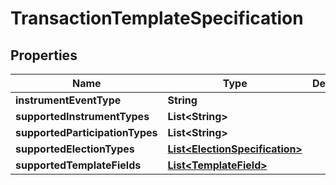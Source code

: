 

# TransactionTemplateSpecification


## Properties

| Name | Type | Description | Notes |
|------------ | ------------- | ------------- | -------------|
|**instrumentEventType** | **String** |  |  |
|**supportedInstrumentTypes** | **List&lt;String&gt;** |  |  |
|**supportedParticipationTypes** | **List&lt;String&gt;** |  |  |
|**supportedElectionTypes** | [**List&lt;ElectionSpecification&gt;**](ElectionSpecification.md) |  |  |
|**supportedTemplateFields** | [**List&lt;TemplateField&gt;**](TemplateField.md) |  |  |



